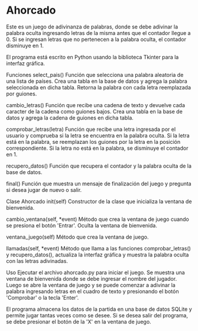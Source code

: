 # Ahorcado
Este es un juego de adivinanza de palabras, donde se debe adivinar la palabra oculta ingresando letras de la misma antes que el contador llegue a 0. Si se ingresan letras que no pertenecen a la palabra oculta, el contador disminuye en 1.

El programa está escrito en Python usando la biblioteca Tkinter para la interfaz gráfica.

Funciones
select_pais()
Función que selecciona una palabra aleatoria de una lista de países. Crea una tabla en la base de datos y agrega la palabra seleccionada en dicha tabla. Retorna la palabra con cada letra reemplazada por guiones.

cambio_letras()
Función que recibe una cadena de texto y devuelve cada caracter de la cadena como guiones bajos. Crea una tabla en la base de datos y agrega la cadena de guiones en dicha tabla.

comprobar_letras(letra)
Función que recibe una letra ingresada por el usuario y comprueba si la letra se encuentra en la palabra oculta. Si la letra está en la palabra, se reemplazan los guiones por la letra en la posición correspondiente. Si la letra no está en la palabra, se disminuye el contador en 1.

recupero_datos()
Función que recupera el contador y la palabra oculta de la base de datos.

final()
Función que muestra un mensaje de finalización del juego y pregunta si desea jugar de nuevo o salir.

Clase Ahorcado
init(self)
Constructor de la clase que inicializa la ventana de bienvenida.

cambio_ventana(self, *event)
Método que crea la ventana de juego cuando se presiona el botón 'Entrar'. Oculta la ventana de bienvenida.

ventana_juego(self)
Método que crea la ventana de juego.

llamadas(self, *event)
Método que llama a las funciones comprobar_letras() y recupero_datos(), actualiza la interfaz gráfica y muestra la palabra oculta con las letras adivinadas.

Uso
Ejecutar el archivo ahorcado.py para iniciar el juego. Se muestra una ventana de bienvenida donde se debe ingresar el nombre del jugador. Luego se abre la ventana de juego y se puede comenzar a adivinar la palabra ingresando letras en el cuadro de texto y presionando el botón 'Comprobar' o la tecla 'Enter'.

El programa almacena los datos de la partida en una base de datos SQLite y permite jugar tantas veces como se desee. Si se desea salir del programa, se debe presionar el botón de la 'X' en la ventana de juego.
